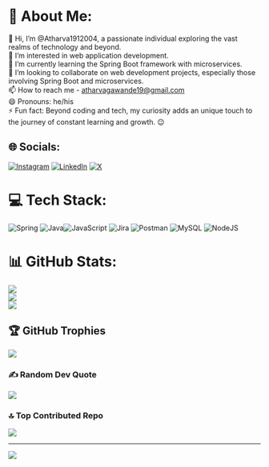 # 💫 About Me:
👋 Hi, I’m @Atharva1912004, a passionate individual exploring the vast realms of technology and beyond.<br>👀 I’m interested in web application development.<br>🌱 I’m currently learning the Spring Boot framework with microservices.<br>💞️ I’m looking to collaborate on web development projects, especially those involving Spring Boot and microservices.<br>📫 How to reach me - atharvagawande19@gmail.com<br>😄 Pronouns: he/his<br>⚡ Fun fact: Beyond coding and tech, my curiosity adds an unique touch to the journey of constant learning and growth. 😉


## 🌐 Socials:
[![Instagram](https://img.shields.io/badge/Instagram-%23E4405F.svg?logo=Instagram&logoColor=white)](https://instagram.com/gawande.atharva) [![LinkedIn](https://img.shields.io/badge/LinkedIn-%230077B5.svg?logo=linkedin&logoColor=white)](https://linkedin.com/in/https://www.linkedin.com/in/atharva-gawande-8a8a4427b/) [![X](https://img.shields.io/badge/X-black.svg?logo=X&logoColor=white)](https://x.com/@Atharva53121724) 

# 💻 Tech Stack:
![Spring](https://img.shields.io/badge/spring-%236DB33F.svg?style=for-the-badge&logo=spring&logoColor=white) ![Java](https://img.shields.io/badge/java-%23ED8B00.svg?style=for-the-badge&logo=openjdk&logoColor=white)![JavaScript](https://img.shields.io/badge/javascript-%23323330.svg?style=for-the-badge&logo=javascript&logoColor=%23F7DF1E) ![Jira](https://img.shields.io/badge/jira-%230A0FFF.svg?style=for-the-badge&logo=jira&logoColor=white) ![Postman](https://img.shields.io/badge/Postman-FF6C37?style=for-the-badge&logo=postman&logoColor=white) ![MySQL](https://img.shields.io/badge/mysql-%2300000f.svg?style=for-the-badge&logo=mysql&logoColor=white) ![NodeJS](https://img.shields.io/badge/node.js-6DA55F?style=for-the-badge&logo=node.js&logoColor=white)
# 📊 GitHub Stats:
![](https://github-readme-stats.vercel.app/api?username=Atharva1912004&theme=gotham&hide_border=false&include_all_commits=true&count_private=false)<br/>
![](https://github-readme-streak-stats.herokuapp.com/?user=Atharva1912004&theme=gotham&hide_border=false)<br/>
![](https://github-readme-stats.vercel.app/api/top-langs/?username=Atharva1912004&theme=gotham&hide_border=false&include_all_commits=true&count_private=false&layout=compact)

## 🏆 GitHub Trophies
![](https://github-profile-trophy.vercel.app/?username=Atharva1912004&theme=juicyfresh&no-frame=false&no-bg=false&margin-w=4)

### ✍️ Random Dev Quote
![](https://quotes-github-readme.vercel.app/api?type=horizontal&theme=radical)

### 🔝 Top Contributed Repo
![](https://github-contributor-stats.vercel.app/api?username=Atharva1912004&limit=5&theme=dark&combine_all_yearly_contributions=true)

---
[![](https://visitcount.itsvg.in/api?id=Atharva1912004&icon=0&color=0)](https://visitcount.itsvg.in)

<!-- Proudly created with GPRM ( https://gprm.itsvg.in ) -->

